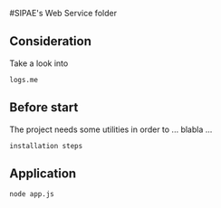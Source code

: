 #SIPAE's Web Service folder

Consideration
-------------
Take a look into 
```
logs.me
```

Before start
------------
The project needs some utilities in order to ... blabla ...
```
installation steps
```



Application 
-------------------------
```
node app.js
```
